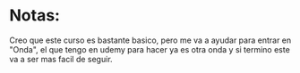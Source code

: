 # Notas:

Creo que este curso es bastante basico, pero me va a ayudar para entrar en "Onda", el que tengo en udemy para hacer ya es otra onda y si termino este va a ser mas facil de seguir. 
